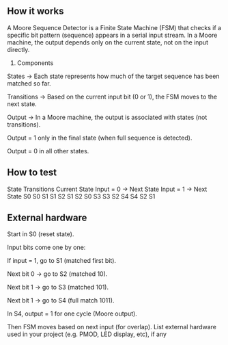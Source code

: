 <!---

This file is used to generate your project datasheet. Please fill in the information below and delete any unused
sections.

You can also include images in this folder and reference them in the markdown. Each image must be less than
512 kb in size, and the combined size of all images must be less than 1 MB.
-->

## How it works

A Moore Sequence Detector is a Finite State Machine (FSM) that checks if a specific bit pattern (sequence) appears in a serial input stream. In a Moore machine, the output depends only on the current state, not on the input directly.
1. Components

States → Each state represents how much of the target sequence has been matched so far.

Transitions → Based on the current input bit (0 or 1), the FSM moves to the next state.

Output → In a Moore machine, the output is associated with states (not transitions).

Output = 1 only in the final state (when full sequence is detected).

Output = 0 in all other states.

## How to test

State Transitions
Current State	Input = 0 → Next State	Input = 1 → Next State
S0	S0	S1
S1	S2	S1
S2	S0	S3
S3	S2	S4
S4	S2	S1
## External hardware
Start in S0 (reset state).

Input bits come one by one:

If input = 1, go to S1 (matched first bit).

Next bit 0 → go to S2 (matched 10).

Next bit 1 → go to S3 (matched 101).

Next bit 1 → go to S4 (full match 1011).

In S4, output = 1 for one cycle (Moore output).

Then FSM moves based on next input (for overlap).
List external hardware used in your project (e.g. PMOD, LED display, etc), if any
